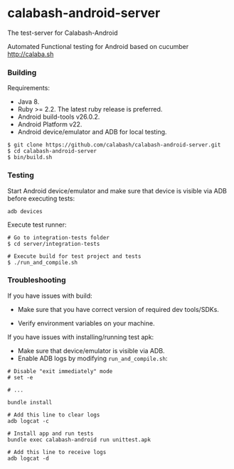 # calabash-android-server
The test-server for Calabash-Android

Automated Functional testing for Android based on cucumber http://calaba.sh 

### Building

Requirements:

- Java 8.
- Ruby >= 2.2. The latest ruby release is preferred.
- Android build-tools v26.0.2.
- Android Platform v22.
- Android device/emulator and ADB for local testing.

```
$ git clone https://github.com/calabash/calabash-android-server.git
$ cd calabash-android-server
$ bin/build.sh
```

### Testing

Start Android device/emulator and make sure that device is visible via ADB before executing tests: 

```
adb devices
```

Execute test runner:

```
# Go to integration-tests folder
$ cd server/integration-tests

# Execute build for test project and tests
$ ./run_and_compile.sh
```

### Troubleshooting

If you have issues with build:
- Make sure that you have correct version of required dev tools/SDKs.

- Verify environment variables on your machine.

If you have issues with installing/running test apk:
- Make sure that device/emulator is visible via ADB.
- Enable ADB logs by modifying `run_and_compile.sh`:
```
# Disable "exit immediately" mode
# set -e

# ...

bundle install

# Add this line to clear logs
adb logcat -c

# Install app and run tests
bundle exec calabash-android run unittest.apk

# Add this line to receive logs
adb logcat -d
```